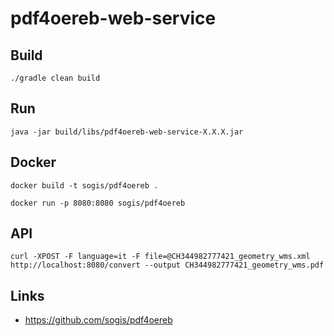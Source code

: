 # pdf4oereb-web-service

## Build
```
./gradle clean build
```

## Run 
```
java -jar build/libs/pdf4oereb-web-service-X.X.X.jar
```

## Docker
```
docker build -t sogis/pdf4oereb .
```

```
docker run -p 8080:8080 sogis/pdf4oereb
```

## API
```
curl -XPOST -F language=it -F file=@CH344982777421_geometry_wms.xml http://localhost:8080/convert --output CH344982777421_geometry_wms.pdf
```

## Links

- https://github.com/sogis/pdf4oereb